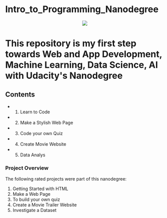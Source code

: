 # Intro_to_Programming_Nanodegree
<p align = "center">
<img src = /Users/hyungooshim/Documents/Certifications/Download.pdf><br>
</p>

# This repository is my first step towards Web and App Development, Machine Learning, Data Science, AI with Udacity's Nanodegree 


## Contents  
- 1. Learn to Code
- 2. Make a Stylish Web Page
- 3. Code your own Quiz
- 4. Create Movie Website
- 5. Data Analys



### <a name="project-overview"></a>Project Overview

The following rated projects were part of this nanodegree:
1. Getting Started with HTML
2. Make a Web Page
3. To build your own quiz
4. Create a Movie Trailer Website
5. Investigate a Dataset


